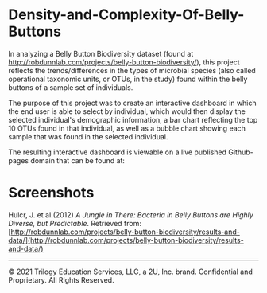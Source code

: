 # Density-and-Complexity-Of-Belly-Buttons
In analyzing a Belly Button Biodiversity dataset (found at http://robdunnlab.com/projects/belly-button-biodiversity/), this project reflects the trends/differences in the types of microbial species (also called operational taxonomic units, or OTUs, in the study) found within the belly buttons of a sample set of individuals. 

The purpose of this project was to create an interactive dashboard in which the end user is able to select by individual, which would then display the selected individual's demographic information, a bar chart reflecting the top 10 OTUs found in that individual, as well as a bubble chart showing each sample that was found in the selected individual.

The resulting interactive dashboard is viewable on a live published Github-pages domain that can be found at: 


# Screenshots



Hulcr, J. et al.(2012) _A Jungle in There: Bacteria in Belly Buttons are Highly Diverse, but Predictable_. Retrieved from: [http://robdunnlab.com/projects/belly-button-biodiversity/results-and-data/](http://robdunnlab.com/projects/belly-button-biodiversity/results-and-data/)

- - -

© 2021 Trilogy Education Services, LLC, a 2U, Inc. brand. Confidential and Proprietary. All Rights Reserved.

